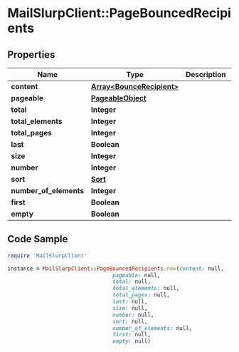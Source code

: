 # MailSlurpClient::PageBouncedRecipients

## Properties

Name | Type | Description | Notes
------------ | ------------- | ------------- | -------------
**content** | [**Array&lt;BounceRecipient&gt;**](BounceRecipient) |  | [optional] 
**pageable** | [**PageableObject**](PageableObject) |  | [optional] 
**total** | **Integer** |  | [optional] 
**total_elements** | **Integer** |  | [optional] 
**total_pages** | **Integer** |  | [optional] 
**last** | **Boolean** |  | [optional] 
**size** | **Integer** |  | [optional] 
**number** | **Integer** |  | [optional] 
**sort** | [**Sort**](Sort) |  | [optional] 
**number_of_elements** | **Integer** |  | [optional] 
**first** | **Boolean** |  | [optional] 
**empty** | **Boolean** |  | [optional] 

## Code Sample

```ruby
require 'MailSlurpClient'

instance = MailSlurpClient::PageBouncedRecipients.new(content: null,
                                 pageable: null,
                                 total: null,
                                 total_elements: null,
                                 total_pages: null,
                                 last: null,
                                 size: null,
                                 number: null,
                                 sort: null,
                                 number_of_elements: null,
                                 first: null,
                                 empty: null)
```


